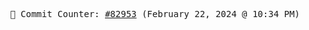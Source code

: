 <p align="center">
    <samp>
        📮 Commit Counter: <a href="https://github.com/Javascript-void0/Javascript-void0/commits/main">#82953</a> (February 22, 2024 @ 10:34 PM)
    </samp>
</p>